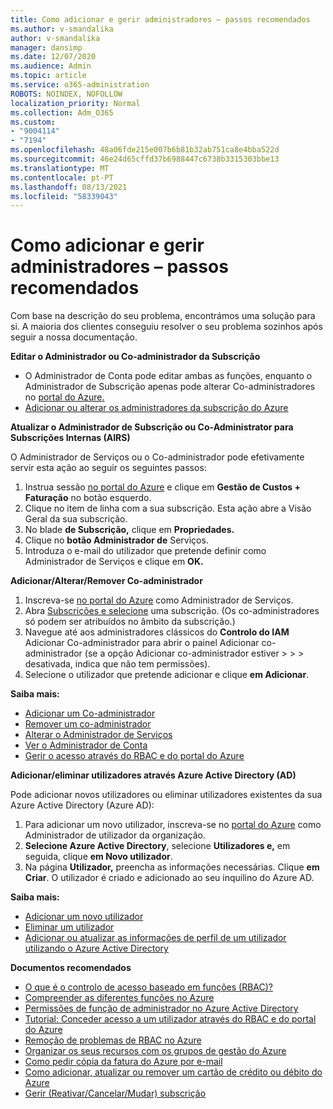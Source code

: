 ```yaml
---
title: Como adicionar e gerir administradores – passos recomendados
ms.author: v-smandalika
author: v-smandalika
manager: dansimp
ms.date: 12/07/2020
ms.audience: Admin
ms.topic: article
ms.service: o365-administration
ROBOTS: NOINDEX, NOFOLLOW
localization_priority: Normal
ms.collection: Adm_O365
ms.custom:
- "9004114"
- "7194"
ms.openlocfilehash: 48a06fde215e007b6b81b32ab751ca8e4bba522d
ms.sourcegitcommit: 46e24d65cffd37b6988447c6738b3315303bbe13
ms.translationtype: MT
ms.contentlocale: pt-PT
ms.lasthandoff: 08/13/2021
ms.locfileid: "58339043"
---
```

# <a name="how-to-add-and-manage-administrators---recommended-steps"></a>Como adicionar e gerir administradores – passos recomendados

Com base na descrição do seu problema, encontrámos uma solução para si. A maioria dos clientes conseguiu resolver o seu problema sozinhos após seguir a nossa documentação.

**Editar o Administrador ou Co-administrador da Subscrição**

- O Administrador de Conta pode editar ambas as funções, enquanto o Administrador de Subscrição apenas pode alterar Co-administradores no [portal do Azure.](https://ms.portal.azure.com/#home)
- [Adicionar ou alterar os administradores da subscrição do Azure](https://docs.microsoft.com/azure/cost-management-billing/manage/add-change-subscription-administrator)

**Atualizar o Administrador de Subscrição ou Co-Administrator para Subscrições Internas (AIRS)**

O Administrador de Serviços ou o Co-administrador pode efetivamente servir esta ação ao seguir os seguintes passos:

1. Instrua sessão [no portal do Azure](https://ms.portal.azure.com/#home) e clique em **Gestão de Custos + Faturação** no botão esquerdo.
2. Clique no item de linha com a sua subscrição. Esta ação abre a Visão Geral da sua subscrição.
3. No blade **de Subscrição,** clique em **Propriedades.** 
4. Clique no **botão Administrador de** Serviços.
5. Introduza o e-mail do utilizador que pretende definir como Administrador de Serviços e clique em **OK.**

**Adicionar/Alterar/Remover Co-administrador**

1. Inscreva-se [no portal do Azure](https://ms.portal.azure.com/#home) como Administrador de Serviços.
2. Abra [Subscrições e selecione](https://ms.portal.azure.com/#blade/Microsoft_Azure_Billing/SubscriptionsBlade) uma subscrição. (Os co-administradores só podem ser atribuídos no âmbito da subscrição.)
3. Navegue até aos administradores clássicos do **Controlo do IAM** Adicionar Co-administrador para abrir o painel Adicionar co-administrador (se a opção Adicionar co-administrador estiver  >    >    >   desativada,  indica que não tem permissões).
4. Selecione o utilizador que pretende adicionar e clique **em Adicionar**.

**Saiba mais:**
- [Adicionar um Co-administrador](https://docs.microsoft.com/azure/role-based-access-control/classic-administrators)
- [Remover um co-administrador](https://docs.microsoft.com/azure/role-based-access-control/classic-administrators)
- [Alterar o Administrador de Serviços](https://docs.microsoft.com/azure/role-based-access-control/classic-administrators)
- [Ver o Administrador de Conta](https://docs.microsoft.com/azure/role-based-access-control/classic-administrators)
- [Gerir o acesso através do RBAC e do portal do Azure](https://docs.microsoft.com/azure/role-based-access-control/role-assignments-portal)

**Adicionar/eliminar utilizadores através Azure Active Directory (AD)**

Pode adicionar novos utilizadores ou eliminar utilizadores existentes da sua Azure Active Directory (Azure AD):

1. Para adicionar um novo utilizador, inscreva-se no [portal do Azure](https://ms.portal.azure.com/#home) como Administrador de utilizador da organização.
2. **Selecione Azure Active Directory**, selecione **Utilizadores e,** em seguida, clique **em Novo utilizador**.
3. Na página **Utilizador,** preencha as informações necessárias. Clique **em Criar**. O utilizador é criado e adicionado ao seu inquilino do Azure AD.

**Saiba mais:**

- [Adicionar um novo utilizador](https://docs.microsoft.com/azure/active-directory/fundamentals/add-users-azure-active-directory)
- [Eliminar um utilizador](https://docs.microsoft.com/azure/active-directory/fundamentals/add-users-azure-active-directory)
- [Adicionar ou atualizar as informações de perfil de um utilizador utilizando o Azure Active Directory](https://docs.microsoft.com/azure/active-directory/fundamentals/active-directory-users-profile-azure-portal)

**Documentos recomendados**

- [O que é o controlo de acesso baseado em funções (RBAC)?](https://docs.microsoft.com/azure/role-based-access-control/overview)
- [Compreender as diferentes funções no Azure](https://docs.microsoft.com/azure/role-based-access-control/rbac-and-directory-admin-roles)
- [Permissões de função de administrador no Azure Active Directory](https://docs.microsoft.com/azure/active-directory/roles/permissions-reference)
- [Tutorial: Conceder acesso a um utilizador através do RBAC e do portal do Azure](https://docs.microsoft.com/azure/role-based-access-control/quickstart-assign-role-user-portal)
- [Remoção de problemas de RBAC no Azure](https://docs.microsoft.com/azure/role-based-access-control/troubleshooting)
- [Organizar os seus recursos com os grupos de gestão do Azure](https://docs.microsoft.com/azure/governance/management-groups/overview)
- [Como pedir cópia da fatura do Azure por e-mail](https://azure.microsoft.com/blog/azure-email-invoices/)
- [Como adicionar, atualizar ou remover um cartão de crédito ou débito do Azure](https://docs.microsoft.com/azure/cost-management-billing/manage/change-credit-card)
- [Gerir (Reativar/Cancelar/Mudar) subscrição](https://docs.microsoft.com/azure/cost-management-billing/manage/subscription-disabled)



